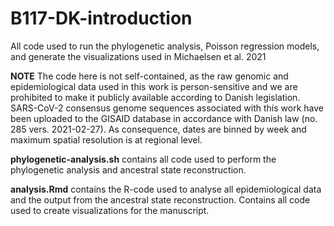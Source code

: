 # B117-DK-introduction
All code used to run the phylogenetic analysis, Poisson regression models, and generate the visualizations used in Michaelsen et al. 2021

**NOTE** The code here is not self-contained, as the raw genomic and epidemiological data used in this work is person-sensitive and we are prohibited to make it publicly available according to Danish legislation. SARS-CoV-2 consensus genome sequences associated with this work have been uploaded to the GISAID database in accordance with Danish law (no. 285 vers. 2021-02-27). As consequence, dates are binned by week and maximum spatial resolution is at regional level. 

**phylogenetic-analysis.sh** contains all code used to perform the phylogenetic analysis and ancestral state reconstruction. 

**analysis.Rmd** contains the R-code used to analyse all epidemiological data and the output from the ancestral state reconstruction. Contains all code used to create visualizations for the manuscript.
